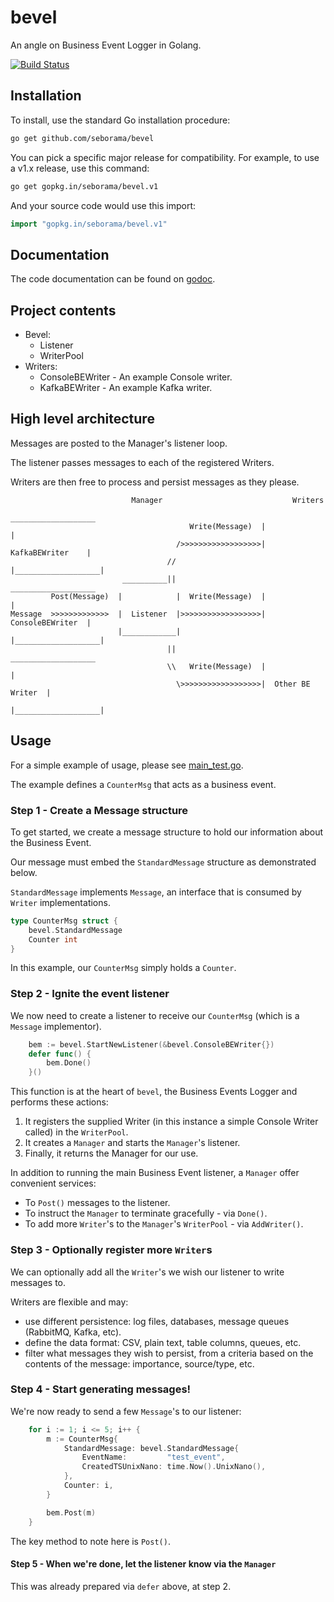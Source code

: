 # bevel

An angle on Business Event Logger in Golang.

[![Build Status](https://travis-ci.org/seborama/bevel.svg?branch=master)](https://travis-ci.org/seborama/bevel)

## Installation

To install, use the standard Go installation procedure:

```bash
go get github.com/seborama/bevel
```

You can pick a specific major release for compatibility. For example, to use a v1.x release, use this command:

```bash
go get gopkg.in/seborama/bevel.v1
```

And your source code would use this import:

```go
import "gopkg.in/seborama/bevel.v1"
```

## Documentation

The code documentation can be found on [godoc](http://godoc.org/github.com/seborama/bevel).

## Project contents

- Bevel:
  - Listener
  - WriterPool
- Writers:
  - ConsoleBEWriter - An example Console writer.
  - KafkaBEWriter - An example Kafka writer.

## High level architecture

Messages are posted to the Manager's listener loop.

The listener passes messages to each of the registered Writers.

Writers are then free to process and persist messages as they please.

                               Manager                             Writers
                                                             ___________________
                                            Write(Message)  |                   |
                                         />>>>>>>>>>>>>>>>>>|  KafkaBEWriter    |
                                       //                   |___________________|
                             __________||                    ___________________
             Post(Message)  |            |  Write(Message)  |                   |
    Message  >>>>>>>>>>>>>  |  Listener  |>>>>>>>>>>>>>>>>>>|  ConsoleBEWriter  |
                            |____________|                  |___________________|
                                       ||                    ___________________
                                       \\   Write(Message)  |                   |
                                         \>>>>>>>>>>>>>>>>>>|  Other BE Writer  |
                                                            |___________________|


## Usage

For a simple example of usage, please see [main_test.go](https://github.com/seborama/bevel/blob/0.1/main_test.go).

The example defines a `CounterMsg` that acts as a business event.

### Step 1 - Create a Message structure

To get started, we create a message structure to hold our information about the Business Event.

Our message must embed the `StandardMessage` structure as demonstrated below.

`StandardMessage` implements  `Message`, an interface that is consumed by `Writer` implementations.

```go
type CounterMsg struct {
    bevel.StandardMessage
    Counter int
}
```

In this example, our `CounterMsg` simply holds a `Counter`.

### Step 2 - Ignite the event listener

We now need to create a listener to receive our `CounterMsg` (which is a `Message` implementor).

```go
    bem := bevel.StartNewListener(&bevel.ConsoleBEWriter{})
    defer func() {
        bem.Done()
    }()
```

This function is at the heart of `bevel`, the Business Events Logger and performs these actions:

1. It registers the supplied Writer (in this instance a simple Console Writer called) in the `WriterPool`.
2. It creates a `Manager` and starts the `Manager`'s listener.
3. Finally, it returns the Manager for our use.

In addition to running the main Business Event listener, a `Manager` offer convenient services:

- To `Post()` messages to the listener.
- To instruct the `Manager` to terminate gracefully - via `Done()`.
- To add more `Writer`'s to the `Manager`'s `WriterPool` - via `AddWriter()`.

### Step 3 - Optionally register more `Writer`s

We can optionally add all the `Writer`'s we wish our listener to write messages to.

Writers are flexible and may:

- use different persistence: log files, databases, message queues (RabbitMQ, Kafka, etc).
- define the data format: CSV, plain text, table columns, queues, etc.
- filter what messages they wish to persist, from a criteria based on the contents of the message: importance, source/type, etc.

### Step 4 - Start generating messages!

We're now ready to send a few `Message`'s to our listener:

```go
    for i := 1; i <= 5; i++ {
        m := CounterMsg{
            StandardMessage: bevel.StandardMessage{
                EventName:         "test_event",
                CreatedTSUnixNano: time.Now().UnixNano(),
            },
            Counter: i,
        }

        bem.Post(m)
    }
```

The key method to note here is `Post()`.

#### Step 5 - When we're done, let the listener know via the `Manager`

This was already prepared via `defer` above, at step 2.
